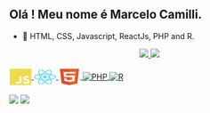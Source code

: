 ## Olá ! Meu nome é Marcelo Camilli.

- 🌱 HTML, CSS, Javascript, ReactJs, PHP and R.

<div align="center">
  <a href="https://github.com/mcamilli">
  <img height="180em" src="https://github-readme-stats.vercel.app/api?username=mcamilli&show_icons=true&theme=dark&include_all_commits=true&count_private=true"/>
  <img height="180em" src="https://github-readme-stats.vercel.app/api/top-langs?username=mcamilli&layout=compact&langs_count=16&theme=dark"/>
    
   
  
</div>
  
<div style="display: inline_block"><br>
  <img align="center" alt="Js" height="30" width="40" src="https://raw.githubusercontent.com/devicons/devicon/master/icons/javascript/javascript-plain.svg">
  <img align="center" alt="React" height="30" width="40" src="https://raw.githubusercontent.com/devicons/devicon/master/icons/react/react-original.svg">
  <img align="center" alt="HTML" height="30" width="40" src="https://raw.githubusercontent.com/devicons/devicon/master/icons/html5/html5-original.svg">
  <img align="center" alt="PHP" height="30" width="40" src="https://cdn.jsdelivr.net/gh/devicons/devicon/icons/php/php-original.svg" /> 
   <img align="center" alt="R" height="30" width="40" src="https://cdn.jsdelivr.net/gh/devicons/devicon/icons/r/r-original.svg" /> 
 </div>
   <br/>
 <div > 
  <a href="https://instagram.com/camillimarcelo" target="_blank"><img src="https://img.shields.io/badge/-Instagram-%23E4405F?style=for-the-badge&logo=instagram&logoColor=white" target="_blank"></a>
  <a href="https://www.linkedin.com/in/marcelo-polizel-camilli-690b92a9/" target="_blank"><img src="https://img.shields.io/badge/-LinkedIn-%230077B5?style=for-the-badge&logo=linkedin&logoColor=white" target="_blank"></a> 
</div>
